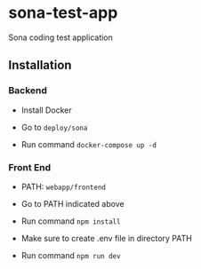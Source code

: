 # sona-test-app
Sona coding test application

## Installation

### Backend

* Install Docker

* Go to `deploy/sona`

* Run command `docker-compose up -d`

### Front End

* PATH: `webapp/frontend`

* Go to PATH indicated above

* Run command `npm install`

* Make sure to create .env file in directory PATH

* Run command `npm run dev`